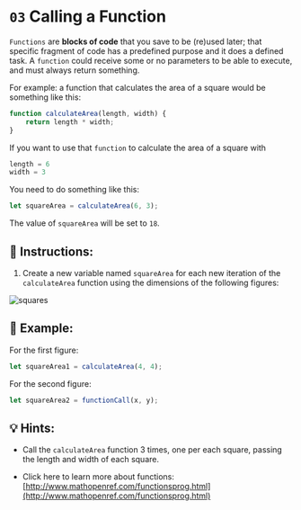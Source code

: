 
# `03` Calling a Function

`Functions` are **blocks of code** that you save to be (re)used later; that specific fragment of code has a predefined purpose and it does a defined task. A `function` could receive some or no parameters to be able to execute, and must always return something.

For example: a function that calculates the area of a square would be something like this:

```js
function calculateArea(length, width) {
    return length * width;
}
```

If you want to use that `function` to calculate the area of a square with

```js
length = 6
width = 3
```

You need to do something like this:

```js
let squareArea = calculateArea(6, 3);
```
The value of `squareArea` will be set to `18`.

## 📝 Instructions:

1. Create a new variable named `squareArea` for each new iteration of the `calculateArea` function using the dimensions of the following figures:

![squares](http://i.imgur.com/VyoJRAL.png) 

## 📎 Example:

For the first figure:

```js
let squareArea1 = calculateArea(4, 4);
```

For the second figure:

```js
let squareArea2 = functionCall(x, y);
```

## 💡 Hints:

+ Call the `calculateArea` function 3 times, one per each square, passing the length and width of each square.

+ Click here to learn more about functions: [http://www.mathopenref.com/functionsprog.html](http://www.mathopenref.com/functionsprog.html)
